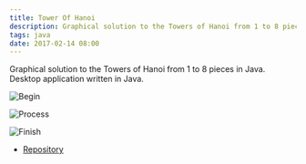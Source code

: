 ```yaml
---
title: Tower Of Hanoi
description: Graphical solution to the Towers of Hanoi from 1 to 8 pieces in Java. Desktop application written in Java.
tags: java
date: 2017-02-14 08:00
---
```


Graphical solution to the Towers of Hanoi from 1 to 8 pieces in Java. Desktop application written in Java.

![Begin](https://cloud.githubusercontent.com/assets/1444991/22934336/f5e5a0ae-f2a4-11e6-9e05-9809dba2acb3.png)

![Process](https://cloud.githubusercontent.com/assets/1444991/22934335/f5dda6d8-f2a4-11e6-9c97-73d7c58f9233.png)

![Finish](https://cloud.githubusercontent.com/assets/1444991/22934337/f5ea199a-f2a4-11e6-8b90-f620b98f16db.png)

* [Repository](https://github.com/alvareztech/TowerOfHanoi)
